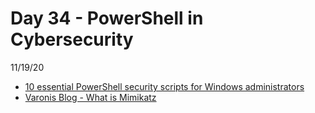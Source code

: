 # Day 34 - PowerShell in Cybersecurity
11/19/20

* [10 essential PowerShell security scripts for Windows administrators](https://www.csoonline.com/article/3148823/10-essential-powershell-security-scripts-for-windows-administrators.html)
* [Varonis Blog - What is Mimikatz](https://www.varonis.com/blog/what-is-mimikatz/)

